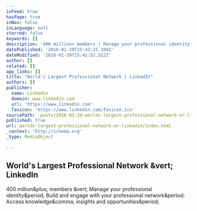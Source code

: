 ```yaml
---
inFeed: true
hasPage: true
inNav: false
inLanguage: null
starred: false
keywords: []
description: '400 million+ members | Manage your professional identity. Build and engage with your professional network. Access knowledge, insights and opportunities.'
datePublished: '2016-01-29T15:43:25.104Z'
dateModified: '2016-01-29T15:42:52.512Z'
author: []
related: []
app_links: []
title: "World's Largest Professional Network | LinkedIn"
authors: []
publisher:
  name: Linkedin
  domain: www.linkedin.com
  url: 'https://www.linkedin.com'
  favicon: 'https://www.linkedin.com/favicon.ico'
sourcePath: _posts/2016-01-29-worlds-largest-professional-network-or-linkedin.md
published: true
url: worlds-largest-professional-network-or-linkedin/index.html
_context: 'http://schema.org'
_type: MediaObject

---
```

<article style=""><h1>World's Largest Professional Network &amp;vert; LinkedIn</h1><p>400 million&amp;plus; members &amp;vert; Manage your professional identity&amp;period; Build and engage with your professional network&amp;period; Access knowledge&amp;comma; insights and opportunities&amp;period;</p></article>